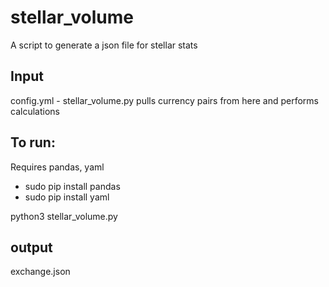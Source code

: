 # stellar_volume #

A script to generate a json file for stellar stats

## Input ##

config.yml - stellar_volume.py pulls currency pairs from here and performs calculations

## To run: ##

Requires pandas, yaml
* sudo pip install pandas
* sudo pip install yaml

python3 stellar_volume.py

## output ## 

exchange.json
